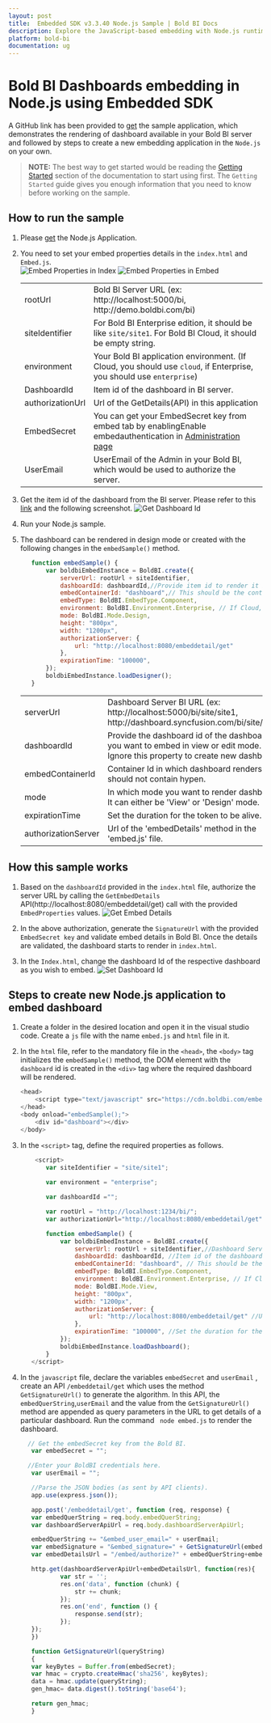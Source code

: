 ```yaml
---
layout: post
title:  Embedded SDK v3.3.40 Node.js Sample | Bold BI Docs
description: Explore the JavaScript-based embedding with Node.js runtime environment supported since v3.3.40 of Bold BI.
platform: bold-bi
documentation: ug
---
```


# Bold BI Dashboards embedding in Node.js using Embedded SDK

A GitHub link has been provided to [get](https://github.com/boldbi/nodejs-sample) the sample application, which demonstrates the rendering of dashboard available in your Bold BI server and followed by steps to create a new embedding application in the `Node.js` on your own.   

> **NOTE:** The best way to get started would be reading the [Getting Started](/embedded-bi/javascript-based/getting-started/) section of the documentation to start using first. The `Getting Started` guide gives you enough information that you need to know before working on the sample.
## How to run the sample
 1. Please [get](https://github.com/boldbi/nodejs-sample) the Node.js Application.    

 2. You need to set your embed properties details in the `index.html` and `Embed.js`.  
    ![Embed Properties in Index](/static/assets/embedded/javascript/sample/images/nodejs-index-props.png)
    ![Embed Properties in Embed](/static/assets/embedded/javascript/sample/images/nodejs-embed-props.png)

    <meta charset="utf-8"/>
    <table>
    <tbody>
    <tr>
    <td align="left">rootUrl</td>
    <td align="left">Bold BI Server URL (ex: http://localhost:5000/bi, http://demo.boldbi.com/bi)</td>
    </tr>
    <tr>
    <td align="left">siteIdentifier</td>
    <td align="left">For Bold BI Enterprise edition, it should be like <code>site/site1</code>. For Bold BI Cloud, it should be empty string.</td>
    </tr>
    <tr>
    <td align="left">environment</td>
    <td align="left">Your Bold BI application environment. (If Cloud, you should use <code>cloud</code>, if  Enterprise, you should use <code>enterprise</code>)</td>
    </tr>
    <tr>
    <td align="left">DashboardId</td>
    <td align="left">Item id of the dashboard in BI server.</td>
    </tr>
    <tr>
    <td align="left">authorizationUrl</td>
    <td align="left">Url of the GetDetails(API) in this application</td>
    </tr>
     <tr>
    <td align="left">EmbedSecret</td>
    <td align="left">You can get your EmbedSecret key from embed tab by enablingEnable embedauthentication in <a href ='https://help.boldbi.com/embedded-bi/site-administration/embed-settings/'>Administration page</a></td>
    </tr>
    <tr>
    <td align="left">UserEmail</td>
    <td align="left">UserEmail of the Admin in your Bold BI, which would be used to authorize the server.</td>
    </tr>
    </tbody>
    </table>

 3. Get the item id of the dashboard from the BI server. Please refer to this [link](/embedded-bi/working-with-dashboards/share-dashboards/get-dashboard-link/#get-link) and the following screenshot. 
    ![Get Dashboard Id](/static/assets/embedded/javascript/sample/images/get-dashboard-id.png#max-width=55%)

 4. Run your Node.js sample.

 5. The dashboard can be rendered in design mode or created with the following changes in the `embedSample()` method.

     ```js
        function embedSample() {
            var boldbiEmbedInstance = BoldBI.create({
                serverUrl: rootUrl + siteIdentifier,
                dashboardId: dashboardId,//Provide item id to render it in design mode,to create dashboard remove this property                
                embedContainerId: "dashboard",// This should be the container id where you want to embed the dashboard
                embedType: BoldBI.EmbedType.Component,
                environment: BoldBI.Environment.Enterprise, // If Cloud, you should use BoldBI.Environment.Cloud
                mode: BoldBI.Mode.Design,
                height: "800px",
                width: "1200px",
                authorizationServer: {
                    url: "http://localhost:8080/embeddetail/get"
                },
                expirationTime: "100000",
            });
            boldbiEmbedInstance.loadDesigner();
        }
     ```

    <meta charset="utf-8"/>
    <table>
    <tbody>
    <tr>
    <td align="left">serverUrl</td>
    <td align="left">Dashboard Server BI URL (ex: http://localhost:5000/bi/site/site1, http://dashboard.syncfusion.com/bi/site/site1)</td>
    </tr>
    <tr>
    <td align="left">dashboardId</td>
    <td align="left">Provide the dashboard id of the dashboard you want to embed in view or edit mode. Ignore this property to create new dashboard.</td>
    </tr>
    <tr>
    <td align="left">embedContainerId</td>
    <td align="left">Container Id in which dashboard renders.It should not contain hypen.</td>
    </tr>
    <tr>
    <td align="left">mode</td>
    <td align="left">In which mode you want to render dashboard. It can either be 'View' or 'Design' mode. </td>
    </tr>
    <tr>
    <td align="left">expirationTime</td>
    <td align="left">Set the duration for the token to be alive.</td>
    </tr>
    <tr>
    <td align="left">authorizationServer</td>
    <td align="left">Url of the 'embedDetails' method in the 'embed.js' file.</td>
    </tr>
    </tbody>
    </table>

## How this sample works
 1. Based on the `dashboardId` provided in the `index.html` file, authorize the server URL by calling the `GetEmbedDetails` API(http://localhost:8080/embeddetail/get) call with the provided `EmbedProperties` values.
    ![Get Embed Details](/static/assets/embedded/javascript/sample/images/nodejs-authorize.png)
 
 2. In the above authorization, generate the `SignatureUrl` with the provided `EmbedSecret key` and validate embed details in Bold BI. Once the details are validated, the dashboard starts to render in `index.html`.

 3. In the `Index.html`, change the dashboard Id of the respective dashboard as you wish to embed.
    ![Set Dashboard Id](/static/assets/embedded/javascript/sample/images/nodejs-dashboard.png)

## Steps to create new Node.js application to embed dashboard
 1. Create a folder in the desired location and open it in the visual studio code. Create a `js` file with the name `embed.js` and `html` file in it.
 
 2. In the `html` file, refer to the mandatory file in the `<head>`, the `<body>` tag initializes the `embedSample()` method, the DOM element with the  `dashboard` id is created in the `<div>` tag where the required dashboard will be rendered.
    ```js
    <head>  
        <script type="text/javascript" src="https://cdn.boldbi.com/embedded-sdk/v6.4.6/boldbi-embed.js"></script>
    </head>
    <body onload="embedSample();">
        <div id="dashboard"></div>
    </body>
    ```
    
 3. In the `<script>` tag, define the required properties as follows.

     ```js
         <script>
            var siteIdentifier = "site/site1";
            
            var environment = "enterprise";

            var dashboardId ="";

            var rootUrl = "http://localhost:1234/bi/";
            var authorizationUrl="http://localhost:8080/embeddetail/get";

            function embedSample() {
                var boldbiEmbedInstance = BoldBI.create({
                    serverUrl: rootUrl + siteIdentifier,//Dashboard Server BI URL (ex: http://localhost:5000/bi/site/site1, http://dashboard.syncfusion.com/bi/site/site1)
                    dashboardId: dashboardId, //Item id of the dashboard in BI server.                
                    embedContainerId: "dashboard", // This should be the container id where you want to embed the dashboard.
                    embedType: BoldBI.EmbedType.Component,
                    environment: BoldBI.Environment.Enterprise, // If Cloud, you should use BoldBI.Environment.Cloud
                    mode: BoldBI.Mode.View,
                    height: "800px",
                    width: "1200px",
                    authorizationServer: {
                        url: "http://localhost:8080/embeddetail/get" //Url of the GetDetails(API) in this application.
                    },
                    expirationTime: "100000", //Set the duration for the token to be alive.
                });
                boldbiEmbedInstance.loadDashboard();
            }
        </script>
     ```

 4. In the `javascript` file, declare the variables `embedSecret` and `userEmail` , create an API `/embeddetail/get`  which uses the method `GetSignatureUrl()` to generate the algorithm. In this API, the `embedQuerString`,`userEmail` and the value from the   `GetSignatureUrl()` method are appended as query parameters in the URL to get details of a particular dashboard. Run the command ` node embed.js` to render the dashboard.

     ```js 
       // Get the embedSecret key from the Bold BI.
        var embedSecret = "";

       //Enter your BoldBI credentials here.
        var userEmail = "";

        //Parse the JSON bodies (as sent by API clients).
        app.use(express.json());

        app.post('/embeddetail/get', function (req, response) {
        var embedQuerString = req.body.embedQuerString;
        var dashboardServerApiUrl = req.body.dashboardServerApiUrl;

        embedQuerString += "&embed_user_email=" + userEmail;
        var embedSignature = "&embed_signature=" + GetSignatureUrl(embedQuerString);
        var embedDetailsUrl = "/embed/authorize?" + embedQuerString+embedSignature;

        http.get(dashboardServerApiUrl+embedDetailsUrl, function(res){
                var str = '';
                res.on('data', function (chunk) {
                    str += chunk;
                });
                res.on('end', function () {
                    response.send(str);
                });
        });
        })

        function GetSignatureUrl(queryString)
        {
        var keyBytes = Buffer.from(embedSecret);
        var hmac = crypto.createHmac('sha256', keyBytes);
        data = hmac.update(queryString);
        gen_hmac= data.digest().toString('base64');

        return gen_hmac;
        }
     ```